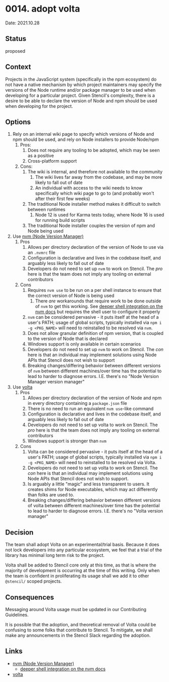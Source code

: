# 0014. adopt volta

Date: 2021.10.28

## Status

proposed

## Context

Projects in the JavaScript system (specifically in the npm ecosystem) do not have a native mechanism by which project
maintainers may specify the versions of the Node runtime and/or package manager to be used when developing for a
particular project. Given Stencil's complexity, there is a desire to be able to declare the version of Node and npm
should be used when developing for the project.

## Options

1. Rely on an internal wiki page to specify which versions of Node and npm should be used, and rely on Node installers
   to provide Node/npm
   1. Pros:
      1. Does not require any tooling to be adopted, which may be seen as a positive
      2. Cross-platform support
   2. Cons:
      1. The wiki is internal, and therefore not available to the community
         1. The wiki lives far away from the codebase, and may be more likely to fall out of date
         2. An individual with access to the wiki needs to know specifically which wiki page to go to (and probably won't
            after their first few weeks) 
      2. The traditional Node installer method makes it difficult to switch between runtimes
         1. Node 12 is used for Karma tests today, where Node 16 is used for running build scripts
      3. The traditional Node installer couples the version of npm and Node being used
2. Use [nvm (Node Version Manager)](https://github.com/nvm-sh/nvm)
   1. Pros
      1. Allows per directory declaration of the version of Node to use via an `.nvmrc` file
      2. Configuration is declarative and lives in the codebase itself, and arguably less likely to fall out of date
      3. Developers do not need to set up `nvm` to work on Stencil. The _pro_ here is that the team does not imply any
         tooling on external contributors 
   2. Cons
      1. Requires `nvm use` to be run on a per shell instance to ensure that the correct version of Node is being used
         1. There _are_ workarounds that require work to be done outside of `nvm` to get this working. See
            [deeper shell integration on the nvm docs](https://github.com/nvm-sh/nvm#deeper-shell-integration) but
            requires the shell user to configure it properly
      2. `nvm` can be considered pervasive - it puts itself at the head of a user's PATH; usage of global scripts,
         typically installed via `npm i -g <PKG_NAME>` will need to reinstalled to be resolved via `nvm`.
      3. Does not allow granular definition of npm version, that is coupled to the version of Node that is declared
      4. Windows support is only available in certain scenarios
      5. Developers do not need to set up `nvm` to work on Stencil. The _con_ here is that an individual may implement
         solutions using Node APIs that Stencil does not wish to support
      6. Breaking changes/differing behavior between different versions of `nvm` between different machines/over time
         has the potential to lead to harder to diagnose errors. I.E. there's no "Node Version Manager version manager"
3. Use [volta](https://volta.ah)
   1. Pros
      1. Allows per directory declaration of the version of Node and npm in every directory containing a `package.json`
         file
      2. There is no need to run an equivalent `nvm use`-like command
      3. Configuration is declarative and lives in the codebase itself, and arguably less likely to fall out of date
      4. Developers do not need to set up volta to work on Stencil. The _pro_ here is that the team does not imply any
         tooling on external contributors
      5. Windows support is stronger than `nvm`
   2. Cons
      1. Volta can be considered pervasive - it puts itself at the head of a user's PATH; usage of global scripts,
         typically installed via `npm i -g <PKG_NAME>` will need to reinstalled to be resolved via Volta.
      2. Developers do not need to set up volta to work on Stencil. The _con_ here is that an individual may implement
         solutions using Node APIs that Stencil does not wish to support.
      3. Is arguably a little "magic" and less transparent to users. It creates shims for Node executables, which may
         act differently than folks are used to.
      4. Breaking changes/differing behavior between different versions of volta between different machines/over time
         has the potential to lead to harder to diagnose errors. I.E. there's no "Volta version manager"

## Decision

The team shall adopt Volta on an experimental/trial basis. Because it does not lock developers into any particular 
ecosystem, we feel that a trial of the library has minimal long term risk to the project.

Volta shall be added to Stencil core only at this time, as that is where the majority of development is occurring at
the time of this writing. Only when the team is confident in proliferating its usage shall we add it to other
`@stencil/` scoped projects.

## Consequences

Messaging around Volta usage must be updated in our Contributing Guidelines.

It is possible that the adoption, and theoretical removal of Volta could be confusing to some folks that contribute to
Stencil. To mitigate, we shall make any announcements in the Stencil Slack regarding the adoption.

## Links

- [nvm (Node Version Manager)](https://github.com/nvm-sh/nvm)
  - [deeper shell integration on the nvm docs](https://github.com/nvm-sh/nvm#deeper-shell-integration)
- [volta](https://volta.ah)
